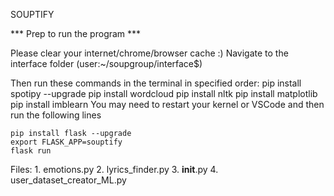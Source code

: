 SOUPTIFY

*** Prep to run the program ***

Please clear your internet/chrome/browser cache :)
Navigate to the interface folder (user:~/soupgroup/interface$)

Then run these commands in the terminal in specified order:
    pip install spotipy --upgrade
    pip install wordcloud
    pip install nltk
    pip install matplotlib
    pip install imblearn
    You may need to restart your kernel or VSCode 
    and then run the following lines
    
    pip install flask --upgrade
    export FLASK_APP=souptify
    flask run

Files: 
    1. emotions.py
    2. lyrics_finder.py
    3. __init__.py
    4. user_dataset_creator_ML.py
